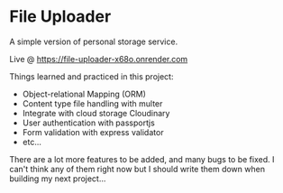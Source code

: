 # File Uploader

A simple version of personal storage service.

Live @
https://file-uploader-x68o.onrender.com

Things learned and practiced in this project:
- Object-relational Mapping (ORM)
- Content type file handling with multer
- Integrate with cloud storage Cloudinary
- User authentication with passportjs
- Form validation with express validator
- etc...

There are a lot more features to be added, and many bugs to be fixed. I can't think any of them right now but I should write them down when building my next project...